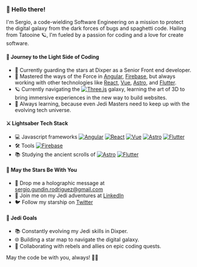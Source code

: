 ### 👋 Hello there!

I'm Sergio, a code-wielding Software Engineering on a mission to protect the digital galaxy from the dark forces of bugs and spaghetti code. Hailing from Tatooine 🪐, I'm fueled by a passion for coding and a love for create software.

#### 🌌 Journey to the Light Side of Coding

- 🚀 Currently guarding the stars at Dixper as a Senior Front end developer.
- 🔧 Mastered the ways of the Force in [Angular](https://angular.io/), [Firebase](https://firebase.google.com/), but always working with other technologies like [React](https://reactjs.org/), [Vue](https://vuejs.org/), [Astro](https://astro.build/), and [Flutter](https://flutter.dev/).
- 🪐 Currently navigating the [![Three.js](https://img.shields.io/badge/Three.js-%23000000.svg?&style=for-the-badge&logo=three.js&logoColor=white)](https://threejs.org/) galaxy, learning the art of 3D to bring immersive experiences in the new way to build websites.
- 🌱 Always learning, because even Jedi Masters need to keep up with the evolving tech universe.

#### ⚔️ Lightsaber Tech Stack

- 💻 Javascript frameworks  [![Angular](https://img.shields.io/badge/Angular-%23DD0031.svg?&style=for-the-badge&logo=angular&logoColor=white)](https://angular.io/) [![React](https://img.shields.io/badge/React-%2320232A.svg?&style=for-the-badge&logo=react&logoColor=%2361DAFB)](https://reactjs.org/) [![Vue](https://img.shields.io/badge/Vue.js-%234FC08D.svg?&style=for-the-badge&logo=vue.js&logoColor=white)](https://vuejs.org/) [![Astro](https://img.shields.io/badge/Astro-%23212121.svg?&style=for-the-badge&logo=astro)](https://astro.build/) [![Flutter](https://img.shields.io/badge/Flutter-%2302569B.svg?&style=for-the-badge&logo=flutter&logoColor=white)](https://flutter.dev/)
- 🛠️ Tools  [![Firebase](https://img.shields.io/badge/Firebase-%23039BE5.svg?&style=for-the-badge&logo=firebase)](https://firebase.google.com/) 
- 📚 Studying the ancient scrolls of  [![Astro](https://img.shields.io/badge/Astro-%23212121.svg?&style=for-the-badge&logo=astro)](https://astro.build/) [![Flutter](https://img.shields.io/badge/Flutter-%2302569B.svg?&style=for-the-badge&logo=flutter&logoColor=white)](https://flutter.dev/)

#### 🌟 May the Stars Be With You

- 📧 Drop me a holographic message at sergio.gundin.rodriguez@gmail.com
- 💬 Join me on my Jedi adventures at [LinkedIn](https://www.linkedin.com/in/sergio-rodríguez-gundin-435a6713b)
- 🐦 Follow my starship on [Twitter](https://twitter.com/SergioRG92)

#### 🌌 Jedi Goals

- 📚 Constantly evolving my Jedi skills in Dixper.
- 🌐 Building a star map to navigate the digital galaxy.
- 🔗 Collaborating with rebels and allies on epic coding quests.

May the code be with you, always! 🚀✨
